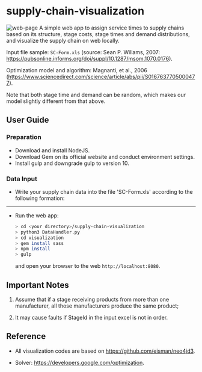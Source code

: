 # supply-chain-visualization

![web-page](https://github.com/FzyEstelle/supply-chain-visualization/blob/main/SC1-Snapshot.png)
A simple web app to assign service times to supply chains based on its structure, stage costs, stage times and demand distributions, and visualize the supply chain on web locally.

Input file sample: `SC-Form.xls` (source: Sean P. Willams, 2007: https://pubsonline.informs.org/doi/suppl/10.1287/msom.1070.0176).

Optimization model and algorithm: Magnanti, et al., 2006 (https://www.sciencedirect.com/science/article/abs/pii/S0167637705000477).

Note that both stage time and demand can be random, which makes our model slightly different from that above.

## User Guide

### Preparation

* Download and install NodeJS.
* Download Gem on its official website and conduct environment settings.
* Install gulp and downgrade gulp to version 10.

### Data Input

* Write your supply chain data into the file 'SC-Form.xls' according to the following formation:

---

* Run the web app:

   ```bash
   > cd <your directory>/supply-chain-visualization
   > python3 DataHandler.py
   > cd visualization
   > gem install sass
   > npm install
   > gulp
   ```

   and open your browser to the web `http://localhost:8080`.

## Important Notes

1. Assume that if a stage receiving products from more than one manufacturer, all those manufacturers produce the same product;

2. It may cause faults if StageId in the input excel is not in order.

## Reference

* All visualization codes are based on https://github.com/eisman/neo4jd3.

* Solver: https://developers.google.com/optimization.
